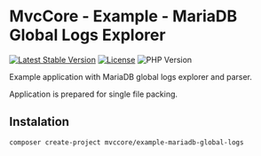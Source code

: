 # MvcCore - Example - MariaDB Global Logs Explorer

[![Latest Stable Version](https://img.shields.io/badge/Stable-v5.2.2-brightgreen.svg?style=plastic)](https://github.com/mvccore/example-mariadb-global-logs/releases)
[![License](https://img.shields.io/badge/License-BSD%203-brightgreen.svg?style=plastic)](https://mvccore.github.io/docs/mvccore/5.0.0/LICENSE.md)
![PHP Version](https://img.shields.io/badge/PHP->=5.4-brightgreen.svg?style=plastic)

Example application with MariaDB global logs explorer and parser.

Application is prepared for single file packing.

## Instalation
```shell
composer create-project mvccore/example-mariadb-global-logs
```
